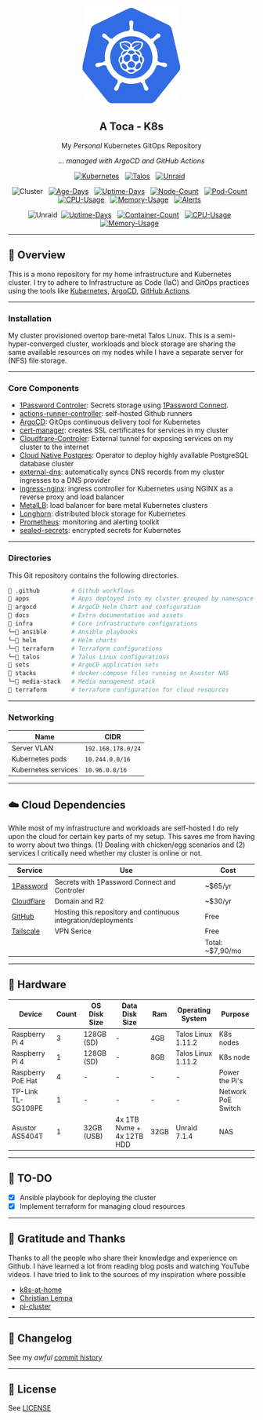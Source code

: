 <div align="center">

<img src="./docs/assets/raspbernetes.png" alt="Raspbernetes">

## A Toca - K8s

My _Personal_ Kubernetes GitOps Repository

_... managed with ArgoCD and GitHub Actions_

</div>


<div align="center">

[![Kubernetes](https://img.shields.io/endpoint?url=https%3A%2F%2Fkromgo.atoca.house%2Fkubernetes_version&style=for-the-badge&logo=kubernetes&color=grey&label=%20)](https://k3s.io/)&nbsp;&nbsp;
[![Talos](https://img.shields.io/endpoint?url=https%3A%2F%2Fkromgo.atoca.house%2Ftalos_version&style=for-the-badge&logo=talos&color=grey&label=%20)](https://talos.dev)&nbsp;&nbsp;
[![Unraid](https://img.shields.io/endpoint?url=https%3A%2F%2Fkromgo.atoca.house%2Funraid_version&style=for-the-badge&logo=unraid&color=grey&label=%20)](https://unraid.net/)&nbsp;&nbsp;
</div>

<div align="center">

![Cluster](https://img.shields.io/badge/Cluster-grey?style=flat-square&logo=kubernetes)&nbsp;&nbsp;
[![Age-Days](https://img.shields.io/endpoint?url=https%3A%2F%2Fkromgo.atoca.house%2Fcluster_age_days&style=flat-square&label=Age)](https://github.com/kashalls/kromgo/)&nbsp;&nbsp;
[![Uptime-Days](https://img.shields.io/endpoint?url=https%3A%2F%2Fkromgo.atoca.house%2Fcluster_uptime_days&style=flat-square&label=Uptime)](https://github.com/kashalls/kromgo/)&nbsp;&nbsp;
[![Node-Count](https://img.shields.io/endpoint?url=https%3A%2F%2Fkromgo.atoca.house%2Fcluster_node_count&style=flat-square&label=Nodes)](https://github.com/kashalls/kromgo/)&nbsp;&nbsp;
[![Pod-Count](https://img.shields.io/endpoint?url=https%3A%2F%2Fkromgo.atoca.house%2Fcluster_pod_count&style=flat-square&label=Pods)](https://github.com/kashalls/kromgo/)&nbsp;&nbsp;
[![CPU-Usage](https://img.shields.io/endpoint?url=https%3A%2F%2Fkromgo.atoca.house%2Fcluster_cpu_usage&style=flat-square&label=CPU)](https://github.com/kashalls/kromgo/)&nbsp;&nbsp;
[![Memory-Usage](https://img.shields.io/endpoint?url=https%3A%2F%2Fkromgo.atoca.house%2Fcluster_memory_usage&style=flat-square&label=Memory)](https://github.com/kashalls/kromgo/)&nbsp;&nbsp;
[![Alerts](https://img.shields.io/endpoint?url=https%3A%2F%2Fkromgo.atoca.house%2Fcluster_alert_count&style=flat-square&label=Alerts)](https://github.com/kashalls/kromgo/)&nbsp;&nbsp;

</div>

<div align="center">

![Unraid](https://img.shields.io/badge/NAS-grey?style=flat-square&logo=unraid)&nbsp;
[![Uptime-Days](https://img.shields.io/endpoint?url=https%3A%2F%2Fkromgo.atoca.house%2Fnas_uptime_days&style=flat-square&label=Uptime)](https://github.com/kashalls/kromgo/)&nbsp;&nbsp;
[![Container-Count](https://img.shields.io/endpoint?url=https%3A%2F%2Fkromgo.atoca.house%2Fnas_containers_count&style=flat-square&label=Containers)](https://github.com/kashalls/kromgo/)&nbsp;&nbsp;
[![CPU-Usage](https://img.shields.io/endpoint?url=https%3A%2F%2Fkromgo.atoca.house%2Fnas_cpu_usage&style=flat-square&label=CPU)](https://github.com/kashalls/kromgo/)&nbsp;&nbsp;
[![Memory-Usage](https://img.shields.io/endpoint?url=https%3A%2F%2Fkromgo.atoca.house%2Fnas_memory_usage&style=flat-square&label=Memory)](https://github.com/kashalls/kromgo/)&nbsp;&nbsp;

</div>

---

## 📖 Overview

This is a mono repository for my home infrastructure and Kubernetes cluster. I try to adhere to Infrastructure as Code (IaC) and GitOps practices using the tools like [Kubernetes](https://kubernetes.io/), [ArgoCD](https://argoproj.github.io/argo-cd/), [GitHub Actions](https://github.com/features/actions).

---

### Installation

My cluster provisioned overtop bare-metal Talos Linux. This is a semi-hyper-converged cluster, workloads and block storage are sharing the same available resources on my nodes while I have a separate server for (NFS) file storage.

---

### Core Components

- [1Password Controler](https://github.com/1Password/onepassword-operator): Secrets storage using [1Password Connect](https://github.com/1Password/connect).
- [actions-runner-controller](https://github.com/actions/actions-runner-controller): self-hosted Github runners
- [ArgoCD](https://argoproj.github.io/argo-cd/): GitOps continuous delivery tool for Kubernetes
- [cert-manager](https://cert-manager.io/docs/): creates SSL certificates for services in my cluster
- [Cloudfrare-Controler](https://github.com/adyanth/cloudflare-operator): External tunnel for exposing services on my cluster to the internet
- [Cloud Native Postgres](https://cloudnative-pg.io/): Operator to deploy highly available PostgreSQL database cluster
- [external-dns](https://github.com/kubernetes-sigs/external-dns): automatically syncs DNS records from my cluster ingresses to a DNS provider
- [ingress-nginx](https://github.com/kubernetes/ingress-nginx/): ingress controller for Kubernetes using NGINX as a reverse proxy and load balancer
- [MetalLB](https://metallb.universe.tf/): load balancer for bare metal Kubernetes clusters
- [Longhorn](https://longhorn.io/): distributed block storage for Kubernetes
- [Prometheus](https://prometheus.io/): monitoring and alerting toolkit
- [sealed-secrets](https://github.com/bitnami-labs/sealed-secrets): encrypted secrets for Kubernetes

---

### Directories

This Git repository contains the following directories.

```sh
📁 .github         # Github workflows
📁 apps            # Apps deployed into my cluster grouped by namespace
📁 argocd          # ArgoCD Helm Chart and configuration
📁 docs            # Extra documentation and assets
📁 infra           # Core infrastructure configurations
└─📁 ansible       # Ansible playbooks
└─📁 helm          # Helm charts
└─📁 terraform     # Terraform configurations
└─📁 talos         # Talos Linux configurations
📁 sets            # ArgoCD application sets
📁 stacks          # docker-compose files running on Asustor NAS
└─📁 media-stack   # Media management stack
📁 terraform       # terraform configuration for cloud resources
```

---

### Networking

| Name                  | CIDR              |
|-----------------------|-------------------|
| Server VLAN           | `192.168.178.0/24` |
| Kubernetes pods       | `10.244.0.0/16`    |
| Kubernetes services   | `10.96.0.0/16`    |

---

## ☁️ Cloud Dependencies

While most of my infrastructure and workloads are self-hosted I do rely upon the cloud for certain key parts of my setup. This saves me from having to worry about two things. (1) Dealing with chicken/egg scenarios and (2) services I critically need whether my cluster is online or not.

| Service                                         | Use                                                               | Cost            |
|-------------------------------------------------|-------------------------------------------------------------------|-----------------|
| [1Password](https://1password.com/)             | Secrets with 1Password Connect and Controler                      | ~$65/yr         |
| [Cloudflare](https://www.cloudflare.com/)       | Domain and R2                                                     | ~$30/yr         |
| [GitHub](https://github.com/)                   | Hosting this repository and continuous integration/deployments    | Free            |
| [Tailscale](https://tailscale.com/)             | VPN Serice                                                        | Free            |
|                                                 |                                                                   |Total: ~$7,90/mo |

---

## 🔧 Hardware

| Device                          | Count | OS Disk Size | Data Disk Size              | Ram  | Operating System   | Purpose             |
|---------------------------------|-------|--------------|-----------------------------|------|--------------------|---------------------|
| Raspberry Pi 4                  | 3     | 128GB (SD)   | -                           | 4GB  | Talos Linux 1.11.2 | K8s nodes           |
| Raspberry Pi 4                  | 1     | 128GB (SD)   | -                           | 8GB  | Talos Linux 1.11.2 | K8s node            |
| Raspberry PoE Hat               | 4     | -            | -                           | -    | -                  | Power the Pi's      |
| TP-Link TL-SG108PE              | 1     | -            | -                           | -    | -                  | Network PoE Switch  |
| Asustor AS5404T                 | 1     | 32GB (USB)   | 4x 1TB Nvme + 4x 12TB HDD   | 32GB | Unraid 7.1.4       | NAS                 |

---
## 💪 TO-DO

- [x] Ansible playbook for deploying the cluster
- [x] Implement terraform for managing cloud resources

---

## 🤝 Gratitude and Thanks

Thanks to all the people who share their knowledge and experience on Github. I have learned a lot from reading blog posts and watching YouTube videos. I have tried to link to the sources of my inspiration where possible

- [k8s-at-home](https://github.com/topics/k8s-at-home)
- [Christian Lempa](https://www.youtube.com/@christianlempa)
- [pi-cluster](https://github.com/ricsanfre/pi-cluster)

---

## 📜 Changelog

See my _awful_ [commit history](https://github.com/guilhermewolf/atoca.house/commits/main)

---

## 🔏 License

See [LICENSE](./LICENSE)
